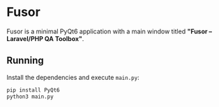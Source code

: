 # Fusor

Fusor is a minimal PyQt6 application with a main window titled **"Fusor – Laravel/PHP QA Toolbox"**.

## Running

Install the dependencies and execute `main.py`:

```bash
pip install PyQt6
python3 main.py
```
